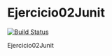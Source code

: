Ejercicio02Junit
================


[![Build Status](https://secure.travis-ci.org/ereglion/Ejercicio02Junit.png)](http://travis-ci.org/ereglion/Ejercicio02Junit)


Ejercicio02Junit
